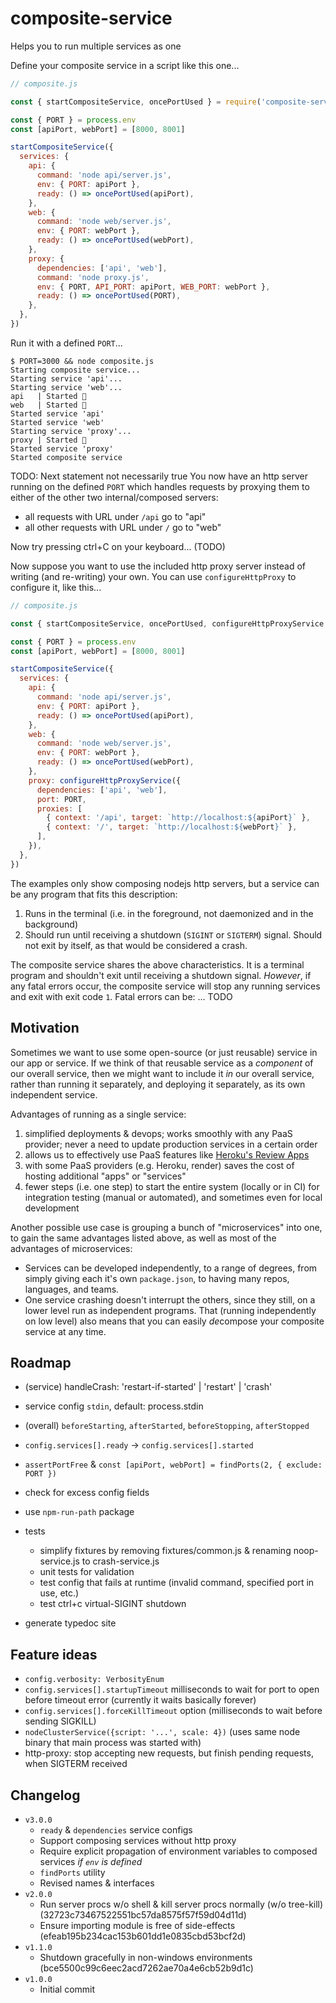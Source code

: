 # composite-service

Helps you to run multiple services as one

Define your composite service in a script like this one...

```js
// composite.js

const { startCompositeService, oncePortUsed } = require('composite-service')

const { PORT } = process.env
const [apiPort, webPort] = [8000, 8001]

startCompositeService({
  services: {
    api: {
      command: 'node api/server.js',
      env: { PORT: apiPort },
      ready: () => oncePortUsed(apiPort),
    },
    web: {
      command: 'node web/server.js',
      env: { PORT: webPort },
      ready: () => oncePortUsed(webPort),
    },
    proxy: {
      dependencies: ['api', 'web'],
      command: 'node proxy.js',
      env: { PORT, API_PORT: apiPort, WEB_PORT: webPort },
      ready: () => oncePortUsed(PORT),
    },
  },
})
```

Run it with a defined `PORT`...

```
$ PORT=3000 && node composite.js
Starting composite service...
Starting service 'api'...
Starting service 'web'...
api   | Started 🚀
web   | Started 🚀
Started service 'api'
Started service 'web'
Starting service 'proxy'...
proxy | Started 🚀
Started service 'proxy'
Started composite service
```

TODO: Next statement not necessarily true
You now have an http server running on the defined `PORT` which handles requests by proxying them to either of the other two internal/composed servers:
- all requests with URL under `/api` go to "api"
- all other requests with URL under `/` go to "web"

Now try pressing ctrl+C on your keyboard... (TODO)

Now suppose you want to use the included http proxy server instead of writing (and re-writing) your own.
You can use `configureHttpProxy` to configure it, like this...

```js
// composite.js

const { startCompositeService, oncePortUsed, configureHttpProxyService } = require('composite-service')

const { PORT } = process.env
const [apiPort, webPort] = [8000, 8001]

startCompositeService({
  services: {
    api: {
      command: 'node api/server.js',
      env: { PORT: apiPort },
      ready: () => oncePortUsed(apiPort),
    },
    web: {
      command: 'node web/server.js',
      env: { PORT: webPort },
      ready: () => oncePortUsed(webPort),
    },
    proxy: configureHttpProxyService({
      dependencies: ['api', 'web'],
      port: PORT,
      proxies: [
        { context: '/api', target: `http://localhost:${apiPort}` },
        { context: '/', target: `http://localhost:${webPort}` },
      ],
    }),
  },
})
```

The examples only show composing nodejs http servers, but a service can be any program that fits this description:
1. Runs in the terminal (i.e. in the foreground, not daemonized and in the background)
2. Should run until receiving a shutdown (`SIGINT` or `SIGTERM`) signal. Should not exit by itself, as that would be considered a crash.

The composite service shares the above characteristics.
It is a terminal program and shouldn't exit until receiving a shutdown signal.
*However*, if any fatal errors occur, the composite service will stop any running services and exit with exit code `1`.
Fatal errors can be: ... TODO

## Motivation

Sometimes we want to use some open-source (or just reusable) service in our app or service.
If we think of that reusable service as a *component* of our overall service,
then we might want to include it *in* our overall service,
rather than running it separately, and deploying it separately, as its own independent service.

Advantages of running as a single service:

1. simplified deployments & devops; works smoothly with any PaaS provider; never a need to update production services in a certain order
2. allows us to effectively use PaaS features like [Heroku's Review Apps](https://devcenter.heroku.com/articles/github-integration-review-apps)
3. with some PaaS providers (e.g. Heroku, render) saves the cost of hosting additional "apps" or "services"
4. fewer steps (i.e. one step) to start the entire system (locally or in CI) for integration testing (manual or automated), and sometimes even for local development

Another possible use case is grouping a bunch of "microservices" into one, to gain the same advantages listed above, as well as most of the advantages of microservices:

- Services can be developed independently, to a range of degrees, from simply giving each it's own `package.json`,
to having many repos, languages, and teams.
- One service crashing doesn't interrupt the others, since they still, on a lower level run as independent programs.
That (running independently on low level) also means that you can easily *de*compose your composite service at any time.

## Roadmap

- (service) handleCrash: 'restart-if-started' | 'restart' | 'crash'
- service config `stdin`, default: process.stdin
- (overall) `beforeStarting`, `afterStarted`, `beforeStopping`, `afterStopped`
- `config.services[].ready` -> `config.services[].started`

- `assertPortFree` & `const [apiPort, webPort] = findPorts(2, { exclude: PORT })`

- check for excess config fields
- use `npm-run-path` package

- tests
    - simplify fixtures by removing fixtures/common.js & renaming noop-service.js to crash-service.js
    - unit tests for validation
    - test config that fails at runtime (invalid command, specified port in use, etc.)
    - test ctrl+c virtual-SIGINT shutdown

- generate typedoc site

## Feature ideas

- `config.verbosity: VerbosityEnum`
- `config.services[].startupTimeout` milliseconds to wait for port to open before timeout error (currently it waits basically forever)
- `config.services[].forceKillTimeout` option (milliseconds to wait before sending SIGKILL)
- `nodeClusterService({script: '...', scale: 4})` (uses same node binary that main process was started with)
- http-proxy: stop accepting new requests, but finish pending requests, when SIGTERM received

## Changelog

- `v3.0.0`
    - `ready` & `dependencies` service configs
    - Support composing services without http proxy
    - Require explicit propagation of environment variables to composed services *if `env` is defined*
    - `findPorts` utility
    - Revised names & interfaces
- `v2.0.0`
    - Run server procs w/o shell & kill server procs normally (w/o tree-kill) (32723c73467522551bc57da8575f57f59d04d11d)
    - Ensure importing module is free of side-effects (efeab195b234cac153b601dd1e0835cbd53bcf2d)
- `v1.1.0`
    - Shutdown gracefully in non-windows environments (bce5500c99c6eec2acd7262ae70a4e6cb52b9d1c)
- `v1.0.0`
    - Initial commit
